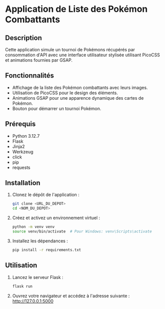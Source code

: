 # Application de Liste des Pokémon Combattants

## Description

Cette application simule un tournoi de Pokémons récupérés par consommation d'API avec une interface utilisateur stylisée utilisant PicoCSS et animations fournies par GSAP.

## Fonctionnalités

- Affichage de la liste des Pokémon combattants avec leurs images.
- Utilisation de PicoCSS pour le design des éléments.
- Animations GSAP pour une apparence dynamique des cartes de Pokémon.
- Bouton pour démarrer un tournoi Pokémon.

## Prérequis

- Python 3.12.7
- Flask
- Jinja2
- Werkzeug
- click
- pip
- requests

## Installation

1. Clonez le dépôt de l'application :
    ```bash
    git clone <URL_DU_DEPOT>
    cd <NOM_DU_DEPOT>
    ```

2. Créez et activez un environnement virtuel :
    ```bash
    python -m venv venv
    source venv/bin/activate  # Pour Windows: venv\Scripts\activate
    ```

3. Installez les dépendances :
    ```bash
    pip install -r requirements.txt
    ```

## Utilisation

1. Lancez le serveur Flask :
    ```bash
    flask run
    ```

2. Ouvrez votre navigateur et accédez à l'adresse suivante :
   http://127.0.0.1:5000